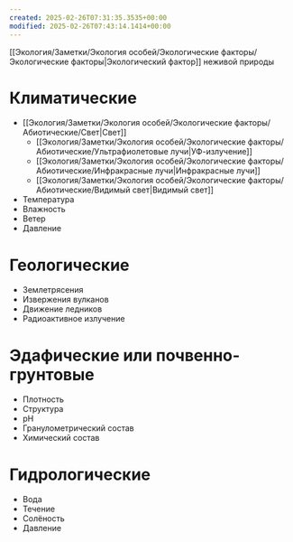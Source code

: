 ```yaml
---
created: 2025-02-26T07:31:35.3535+00:00
modified: 2025-02-26T07:43:14.1414+00:00
---
```

[[Экология/Заметки/Экология особей/Экологические факторы/Экологические факторы|Экологический фактор]] неживой природы

# Климатические
* [[Экология/Заметки/Экология особей/Экологические факторы/Абиотические/Свет|Свет]]
	* [[Экология/Заметки/Экология особей/Экологические факторы/Абиотические/Ультрафиолетовые лучи|УФ-излучение]]
	* [[Экология/Заметки/Экология особей/Экологические факторы/Абиотические/Инфракрасные лучи|Инфракрасные лучи]]
	* [[Экология/Заметки/Экология особей/Экологические факторы/Абиотические/Видимый свет|Видимый свет]]
* Температура
* Влажность
* Ветер
* Давление
# Геологические
* Землетрясения
* Извержения вулканов
* Движение ледников
* Радиоактивное излучение
# Эдафические или почвенно-грунтовые
* Плотность
* Структура
* pH
* Гранулометрический состав
* Химический состав
# Гидрологические
* Вода
* Течение
* Солёность
* Давление